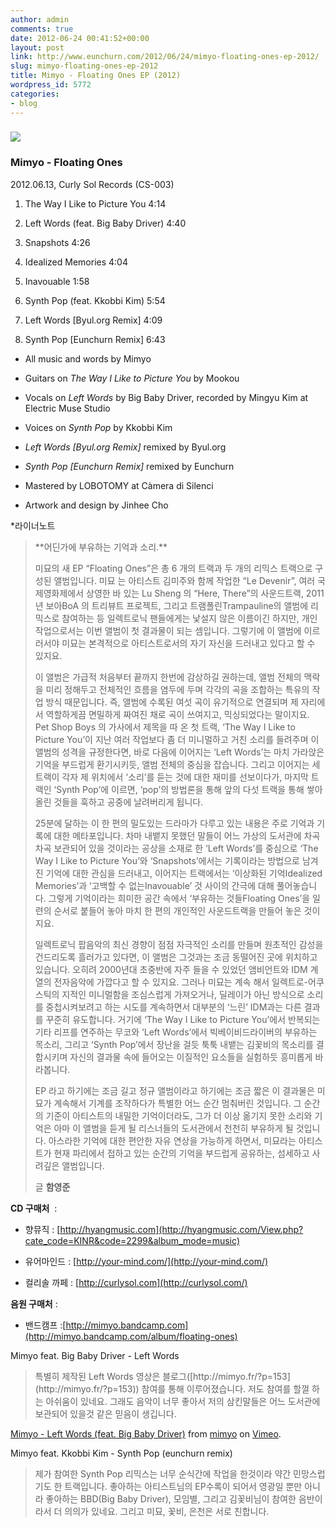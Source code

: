 ```yaml
---
author: admin
comments: true
date: 2012-06-24 00:41:52+00:00
layout: post
link: http://www.eunchurn.com/2012/06/24/mimyo-floating-ones-ep-2012/
slug: mimyo-floating-ones-ep-2012
title: Mimyo - Floating Ones EP (2012)
wordpress_id: 5772
categories:
- blog
---
```


### [![](http://www.eunchurn.com/wp-content/uploads/2012/06/cover500.jpg)](http://www.eunchurn.com/wp-content/uploads/2012/06/cover500.jpg)




### Mimyo - Floating Ones


2012.06.13, Curly Sol Records (CS-003)



	
  1. The Way I Like to Picture You 4:14

	
  2. Left Words (feat. Big Baby Driver) 4:40

	
  3. Snapshots 4:26

	
  4. Idealized Memories 4:04

	
  5. Inavouable 1:58

	
  6. Synth Pop (feat. Kkobbi Kim) 5:54

	
  7. Left Words [Byul.org Remix] 4:09

	
  8. Synth Pop [Eunchurn Remix] 6:43



	
  * All music and words by Mimyo

	
  * Guitars on _The Way I Like to Picture You_ by Mookou

	
  * Vocals on _Left Words_ by Big Baby Driver, recorded by Mingyu Kim at Electric Muse Studio

	
  * Voices on _Synth Pop_ by Kkobbi Kim

	
  * _Left Words [Byul.org Remix]_ remixed by Byul.org

	
  * _Synth Pop [Eunchurn Remix]_ remixed by Eunchurn

	
  * Mastered by LOBOTOMY at Càmera di Silenci

	
  * Artwork and design by Jinhee Cho




*라이너노트


<blockquote>**어딘가에 부유하는 기억과 소리.**

미묘의 새 EP “Floating Ones”은 총 6 개의 트랙과 두 개의 리믹스 트랙으로 구성된 앨범입니다. 미묘 는 아티스트 김미주와 함께 작업한 “Le Devenir”, 여러 국제영화제에서 상영한 바 있는 Lu Sheng 의 “Here, There”의 사운드트랙, 2011 년 보아BoA 의 트리뷰트 프로젝트, 그리고 트램폴린Trampauline의 앨범에 리믹스로 참여하는 등 일렉트로닉 팬들에게는 낯설지 않은 이름이긴 하지만, 개인 작업으로서는 이번 앨범이 첫 결과물이 되는 셈입니다. 그렇기에 이 앨범에 이르러서야 미묘는 본격적으로 아티스트로서의 자기 자신을 드러내고 있다고 할 수 있지요.

이 앨범은 가급적 처음부터 끝까지 한번에 감상하길 권하는데, 앨범 전체의 맥락을 미리 정해두고 전체적인 흐름을 염두에 두며 각각의 곡을 조합하는 특유의 작업 방식 때문입니다. 즉, 앨범에 수록된 여섯 곡이 유기적으로 연결되며 제 자리에서 역할하게끔 면밀하게 짜여진 채로 곡이 쓰여지고, 믹싱되었다는 말이지요. Pet Shop Boys 의 가사에서 제목을 따 온 첫 트랙, ‘The Way I Like to Picture You’이 지난 여러 작업보다 좀 더 미니멀하고 거친 소리를 들려주며 이 앨범의 성격을 규정한다면, 바로 다음에 이어지는 ‘Left Words’는 마치 가라앉은 기억을 부드럽게 환기시키듯, 앨범 전체의 중심을 잡습니다. 그리고 이어지는 세 트랙이 각자 제 위치에서 ‘소리’를 듣는 것에 대한 재미를 선보이다가, 마지막 트랙인 ‘Synth Pop’에 이르면, ‘pop’의 방법론을 통해 앞의 다섯 트랙을 통해 쌓아올린 것들을 훅하고 공중에 날려버리게 됩니다.

25분에 달하는 이 한 편의 밀도있는 드라마가 다루고 있는 내용은 주로 기억과 기록에 대한 메타포입니다. 차마 내뱉지 못했던 말들이 어느 가상의 도서관에 차곡차곡 보관되어 있을 것이라는 공상을 소재로 한 ‘Left Words’를 중심으로 ‘The Way I Like to Picture You’와 ‘Snapshots’에서는 기록이라는 방법으로 남겨진 기억에 대한 관심을 드러내고, 이어지는 트랙에서는 ‘이상화된 기억Idealized Memories’과 ‘고백할 수 없는Inavouable’ 것 사이의 간극에 대해 풀어놓습니다. 그렇게 기억이라는 희미한 공간 속에서 ‘부유하는 것들Floating Ones’을 일련의 순서로 붙들어 놓아 마치 한 편의 개인적인 사운드트랙을 만들어 놓은 것이지요.

일렉트로닉 팝음악의 최신 경향이 점점 자극적인 소리를 만들며 원초적인 감성을 건드리도록 흘러가고 있다면, 이 앨범은 그것과는 조금 동떨어진 곳에 위치하고 있습니다. 오히려 2000년대 초중반에 자주 들을 수 있었던 앰비언트와 IDM 계열의 전자음악에 가깝다고 할 수 있지요. 그러나 미묘는 계속 해서 일렉트로-어쿠스틱의 지적인 미니멀함을 조심스럽게 가져오거나, 딜레이가 아닌 방식으로 소리를 중첩시켜보려고 하는 시도를 계속하면서 대부분의 ‘느린’ IDM과는 다른 결과를 꾸준히 유도합니다. 거기에 ‘The Way I Like to Picture You’에서 반복되는 기타 리프를 연주하는 무코와 ‘Left Words’에서 빅베이비드라이버의 부유하는 목소리, 그리고 ‘Synth Pop’에서 장난을 걸듯 툭툭 내뱉는 김꽃비의 목소리를 결합시키며 자신의 결과물 속에 들어오는 이질적인 요소들을 실험하듯 흥미롭게 바라봅니다.

EP 라고 하기에는 조금 길고 정규 앨범이라고 하기에는 조금 짧은 이 결과물은 미묘가 계속해서 기계를 조작하다가 특별한 어느 순간 멈춰버린 것입니다. 그 순간의 기준이 아티스트의 내밀한 기억이더라도, 그가 더 이상 옮기지 못한 소리와 기억은 아마 이 앨범을 듣게 될 리스너들의 도서관에서 천천히 부유하게 될 것입니다. 아스라한 기억에 대한 편안한 자유 연상을 가능하게 하면서, 미묘라는 아티스트가 현재 파리에서 접하고 있는 순간의 기억을 부드럽게 공유하는, 섬세하고 사려깊은 앨범입니다.

글 **함영준**</blockquote>




**CD 구매처**  :



	
  * 향뮤직 : [http://hyangmusic.com](http://hyangmusic.com/View.php?cate_code=KINR&code=2299&album_mode=music)

	
  * 유어마인드 : [http://your-mind.com/](http://your-mind.com/)

	
  * 컬리솔 까페 : [http://curlysol.com](http://curlysol.com/)


**음원 구매처** :



	
  * 밴드캠프 :[http://mimyo.bandcamp.com](http://mimyo.bandcamp.com/album/floating-ones)


Mimyo feat. Big Baby Driver - Left Words




<blockquote>특별히 제작된 Left Words 영상은 블로그([http://mimyo.fr/?p=153](http://mimyo.fr/?p=153)) 참여를 통해 이루어졌습니다. 저도 참여를 할껄 하는 아쉬움이 있네요. 그래도 음악이 너무 좋아서 저의 삼킨말들은 어느 도서관에 보관되어 있을것 같은 믿음이 생깁니다.</blockquote>






[Mimyo - Left Words (feat. Big Baby Driver)](http://vimeo.com/43223298) from [mimyo](http://vimeo.com/mimyo) on [Vimeo](http://vimeo.com).

Mimyo feat. Kkobbi Kim - Synth Pop (eunchurn remix)



<blockquote>제가 참여한 Synth Pop 리믹스는 너무 순식간에 작업을 한것이라 약간 민망스럽기도 한 트랙입니다. 좋아하는 아티스트님의 EP수록이 되어서 영광일 뿐만 아니라 좋아하는 BBD(Big Baby Driver), 모임별, 그리고 김꽃비님이 참여한 음반이라서 더 의의가 있네요. 그리고 미묘, 꽃비, 은천은 서로 친합니다.</blockquote>



  

